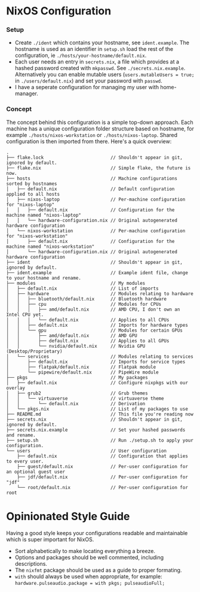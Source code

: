 # NixOS Configuration

### Setup

* Create `./ident` which contains your hostname, see `ident.example`. The hostname is used as an identifier in `setup.sh` load the rest of the configuration, ie `./hosts/your-hostname/default.nix`.
* Each user needs an entry in `secrets.nix`, a file which provides at a hashed password created with `mkpasswd`. See `./secrets.nix.example`. Alternatively you can enable mutable users (`users.mutableUsers = true;` in `./users/default.nix`) and set your password with `passwd`.
* I have a seperate configuration for managing my user with home-manager.


### Concept

The concept behind this configuration is a simple top-down approach. Each machine has a unique configuration folder structure based on hostname, for example `./hosts/nixos-workstation` or `./hosts/nixos-laptop`. Shared configuration is then imported from there. Here's a quick overview:

```
.
├── flake.lock                         // Shouldn't appear in git, ignored by default.
├── flake.nix                          // Simple flake, the future is now.
├── hosts                              // Machine configurations sorted by hostnames
│   ├── default.nix                    // Default configuration applied to all hosts
│   ├── nixos-laptop                   // Per-machine configuration for "nixos-laptop"
│   │   ├── default.nix                // Configuration for the machine named "nixos-laptop"
│   │   └── hardware-configuration.nix // Original autogenerated hardware configuration
│   └── nixos-workstation              // Per-machine configuration for "nixos-workstation"
│       ├── default.nix                // Configuration for the machine named "nixos-workstation"
│       └── hardware-configuration.nix // Original autogenerated hardware configuration
├── ident                              // Shouldn't appear in git, ignored by default.
├── ident.example                      // Example ident file, change to your hostname and rename.
├── modules                            // My modules
│   ├── default.nix                    // List of imports
│   ├── hardware                       // Modules relating to hardware
│   │   ├── bluetooth/default.nix      // Bluetooth hardware
│   │   ├── cpu                        // Modules for CPUs
│   │   │   ├── amd/default.nix        // AMD CPU, I don't own an Intel CPU yet.
│   │   │   └── default.nix            // Applies to all CPUs
│   │   ├── default.nix                // Imports for hardware types
│   │   └── gpu                        // Modules for certain GPUs
│   │       ├── amd/default.nix        // AMD GPU
│   │       ├── default.nix            // Applies to all GPUs
│   │       └── nvidia/default.nix     // Nvidia GPU (Desktop/Proprietary)
│   └── services                       // Modules relating to services
│       ├── default.nix                // Imports for service types
│       ├── flatpak/default.nix        // Flatpak module
│       └── pipewire/default.nix       // PipeWire module
├── pkgs                               // My packages
│   ├── default.nix                    // Configure nixpkgs with our overlay
│   ├── grub2                          // Grub themes
│   │   └── virtuaverse                // virtuaverse theme
│   │       └── default.nix            // Derivation
│   └── pkgs.nix                       // List of my packages to use
├── README.md                          // This file you're reading now
├── secrets.nix                        // Shouldn't appear in git, ignored by default.
├── secrets.nix.example                // Set your hashed passwords and rename.
├── setup.sh                           // Run ./setup.sh to apply your configuration.
└── users                              // User configuration
    ├── default.nix                    // Configuration that applies to every user.
    ├── guest/default.nix              // Per-user configuration for an optional guest user
    ├── jdf/default.nix                // Per-user configuration for "jdf"
    └── root/default.nix               // Per-user configuration for root
```

# Opinionated Style Guide

Having a good style keeps your configurations readable and maintainable which is super important for NixOS.

* Sort alphabetically to make locating everything a breeze.
* Options and packages should be well commented, including descriptions.
* The `nixfmt` package should be used as a guide to proper formating.
* `with` should always be used when appropriate, for example: `hardware.pulseaudio.package = with pkgs; pulseaudioFull;`